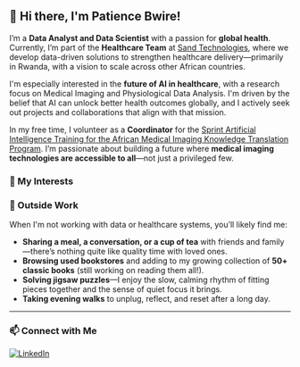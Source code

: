 ## 👋 Hi there, I'm Patience Bwire!

I’m a **Data Analyst and Data Scientist** with a passion for **global health**. Currently, I’m part of the **Healthcare Team** at [Sand Technologies](https://healthcare.sandtech.com/#RHOS_Success), where we develop data-driven solutions to strengthen healthcare delivery—primarily in Rwanda, with a vision to scale across other African countries. 

I'm especially interested in the **future of AI in healthcare**, with a research focus on Medical Imaging and Physiological Data Analysis. I'm driven by the belief that AI can unlock better health outcomes globally, and I actively seek out projects and collaborations that align with that mission.

In my free time, I volunteer as a **Coordinator** for the [Sprint Artificial Intelligence Training for the African Medical Imaging Knowledge Translation Program](https://event.fourwaves.com/spark/pages). I’m passionate about building a future where **medical imaging technologies are accessible to all**—not just a privileged few.

### 🧠 My Interests


### 🎨 Outside Work

When I'm not working with data or healthcare systems, you’ll likely find me:
* **Sharing a meal, a conversation, or a cup of tea** with friends and family—there’s nothing quite like quality time with loved ones.
* **Browsing used bookstores** and adding to my growing collection of **50+ classic books** (still working on reading them all!).
* **Solving jigsaw puzzles**—I enjoy the slow, calming rhythm of fitting pieces together and the sense of quiet focus it brings.
* **Taking evening walks** to unplug, reflect, and reset after a long day.
---

### 📫 Connect with Me
[![LinkedIn](https://img.shields.io/badge/LinkedIn-blue?logo=linkedin&style=flat-square)](https://www.linkedin.com/in/patience-bwire)
